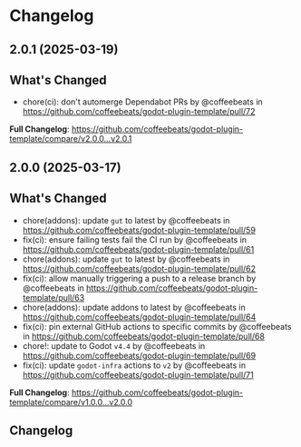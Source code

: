 # Changelog

## 2.0.1 (2025-03-19)

## What's Changed
* chore(ci): don't automerge Dependabot PRs by @coffeebeats in https://github.com/coffeebeats/godot-plugin-template/pull/72


**Full Changelog**: https://github.com/coffeebeats/godot-plugin-template/compare/v2.0.0...v2.0.1

## 2.0.0 (2025-03-17)

## What's Changed
* chore(addons): update `gut` to latest by @coffeebeats in https://github.com/coffeebeats/godot-plugin-template/pull/59
* fix(ci): ensure failing tests fail the CI run by @coffeebeats in https://github.com/coffeebeats/godot-plugin-template/pull/61
* chore(addons): update `gut` to latest by @coffeebeats in https://github.com/coffeebeats/godot-plugin-template/pull/62
* fix(ci): allow manually triggering a push to a release branch by @coffeebeats in https://github.com/coffeebeats/godot-plugin-template/pull/63
* chore(addons): update addons to latest by @coffeebeats in https://github.com/coffeebeats/godot-plugin-template/pull/64
* fix(ci): pin external GitHub actions to specific commits by @coffeebeats in https://github.com/coffeebeats/godot-plugin-template/pull/68
* chore!: update to Godot `v4.4` by @coffeebeats in https://github.com/coffeebeats/godot-plugin-template/pull/69
* fix(ci): update `godot-infra` actions to `v2` by @coffeebeats in https://github.com/coffeebeats/godot-plugin-template/pull/71


**Full Changelog**: https://github.com/coffeebeats/godot-plugin-template/compare/v1.0.0...v2.0.0

## Changelog
